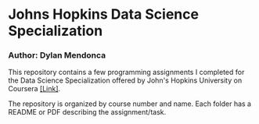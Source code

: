 # Johns Hopkins Data Science Specialization
### Author: Dylan Mendonca

This repository contains a few programming assignments I completed for the Data Science Specialization offered by John's Hopkins University on Coursera [[Link]](https://www.coursera.org/specializations/jhu-data-science?).

The repository is organized by course number and name. Each folder has a README or PDF describing the assignment/task. 
